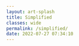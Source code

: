 ```yaml
---
layout: art-splash
title: Simplified
classes: wide
permalink: /simplified/
date: 2022-07-27 07:34:10
---
```

